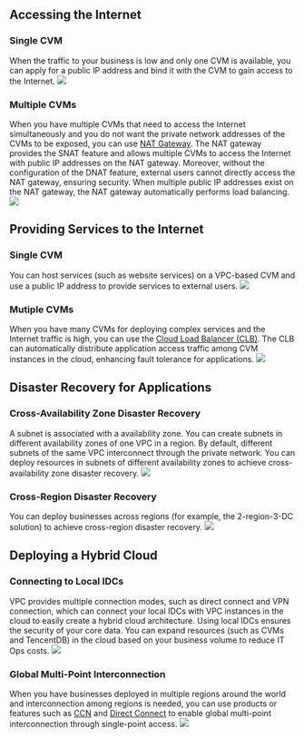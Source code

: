 ## Accessing the Internet
### Single CVM
When the traffic to your business is low and only one CVM is available, you can apply for a public IP address and bind it with the CVM to gain access to the Internet.
![](https://main.qcloudimg.com/raw/623ba575db31584481e7b660f8b1dec0.png)

### Multiple CVMs
When you have multiple CVMs that need to access the Internet simultaneously and you do not want the private network addresses of the CVMs to be exposed, you can use [NAT Gateway](https://intl.cloud.tencent.com/document/product/1015). The NAT gateway provides the SNAT feature and allows multiple CVMs to access the Internet with public IP addresses on the NAT gateway. Moreover, without the configuration of the DNAT feature, external users cannot directly access the NAT gateway, ensuring security. When multiple public IP addresses exist on the NAT gateway, the NAT gateway automatically performs load balancing.
![](https://main.qcloudimg.com/raw/79cf9f746c93cdce4a2e01bb6ece0297.png)

## Providing Services to the Internet
### Single CVM
You can host services (such as website services) on a VPC-based CVM and use a public IP address to provide services to external users.
![](https://main.qcloudimg.com/raw/1e0f8b71f125b857f6d421629e90e94f.png)

### Mutiple CVMs
When you have many CVMs for deploying complex services and the Internet traffic is high, you can use the [Cloud Load Balancer (CLB)](https://intl.cloud.tencent.com/document/product/214). The CLB can automatically distribute application access traffic among CVM instances in the cloud, enhancing fault tolerance for applications.
![](https://main.qcloudimg.com/raw/d943efd83cc5d6df07e3e78954e681af.png)

## Disaster Recovery for Applications
### Cross-Availability Zone Disaster Recovery
A subnet is associated with a availability zone. You can create subnets in different availability zones of one VPC in a region. By default, different subnets of the same VPC interconnect through the private network. You can deploy resources in subnets of different availability zones to achieve cross-availability zone disaster recovery.
![](https://main.qcloudimg.com/raw/32d62386d6369d631163749a0007396e.png)

### Cross-Region Disaster Recovery
You can deploy businesses across regions (for example, the 2-region-3-DC solution) to achieve cross-region disaster recovery.
![](https://main.qcloudimg.com/raw/89fa56523b51e4ad09d1ae238c74b1cb.png)

## Deploying a Hybrid Cloud
### Connecting to Local IDCs
VPC provides multiple connection modes, such as direct connect and VPN connection, which can connect your local IDCs with VPC instances in the cloud to easily create a hybrid cloud architecture. Using local IDCs ensures the security of your core data. You can expand resources (such as CVMs and TencentDB) in the cloud based on your business volume to reduce IT Ops costs.
![](https://main.qcloudimg.com/raw/40bd0f4a3920409a0e08c15568551a5c.png)

### Global Multi-Point Interconnection
When you have businesses deployed in multiple regions around the world and interconnection among regions is needed, you can use products or features such as [CCN](https://intl.cloud.tencent.com/document/product/1003) and [Direct Connect](https://intl.cloud.tencent.com/document/product/216) to enable global multi-point interconnection through single-point access.
![](https://main.qcloudimg.com/raw/cdcded11e541ee50f4b050d48c251b43.png)
